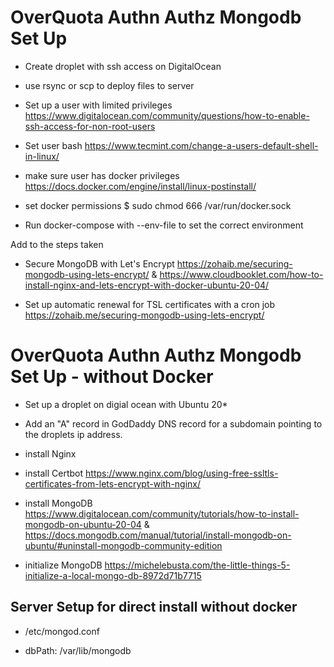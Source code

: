 # OverQuota Authn Authz Mongodb Set Up

- Create droplet with ssh access on DigitalOcean

- use rsync or scp to deploy files to server

- Set up a user with limited privileges <https://www.digitalocean.com/community/questions/how-to-enable-ssh-access-for-non-root-users>
  
- Set user bash <https://www.tecmint.com/change-a-users-default-shell-in-linux/>

- make sure user has docker privileges <https://docs.docker.com/engine/install/linux-postinstall/>

- set docker permissions $ sudo chmod 666 /var/run/docker.sock

- Run docker-compose with --env-file to set the correct environment

Add to the steps taken

- Secure MongoDB with Let's Encrypt <https://zohaib.me/securing-mongodb-using-lets-encrypt/> & <https://www.cloudbooklet.com/how-to-install-nginx-and-lets-encrypt-with-docker-ubuntu-20-04/>

- Set up automatic renewal for TSL certificates with a cron job <https://zohaib.me/securing-mongodb-using-lets-encrypt/>
  
# OverQuota Authn Authz Mongodb Set Up - without Docker

- Set up a droplet on digial ocean with Ubuntu 20*

- Add an "A" record in GodDaddy DNS record for a subdomain pointing to the droplets ip address.

- install Nginx

- install Certbot <https://www.nginx.com/blog/using-free-ssltls-certificates-from-lets-encrypt-with-nginx/>

- install MongoDB <https://www.digitalocean.com/community/tutorials/how-to-install-mongodb-on-ubuntu-20-04> & <https://docs.mongodb.com/manual/tutorial/install-mongodb-on-ubuntu/#uninstall-mongodb-community-edition>

- initialize MongoDB <https://michelebusta.com/the-little-things-5-initialize-a-local-mongo-db-8972d71b7715>

## Server Setup for direct install without docker

- /etc/mongod.conf

- dbPath: /var/lib/mongodb
